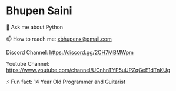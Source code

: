 # Bhupen Saini

💬 Ask me about Python

📫 How to reach me: xbhupenx@gmail.com

Discord Channel: https://discord.gg/2CH7MBMWpm

Youtube Channel: https://www.youtube.com/channel/UCnhnTYP5uUPZqGeE1dTnKUg

⚡ Fun fact: 14 Year Old Programmer and Guitarist
